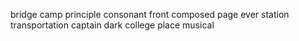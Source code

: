 bridge camp principle consonant front composed page ever station transportation captain dark college place musical